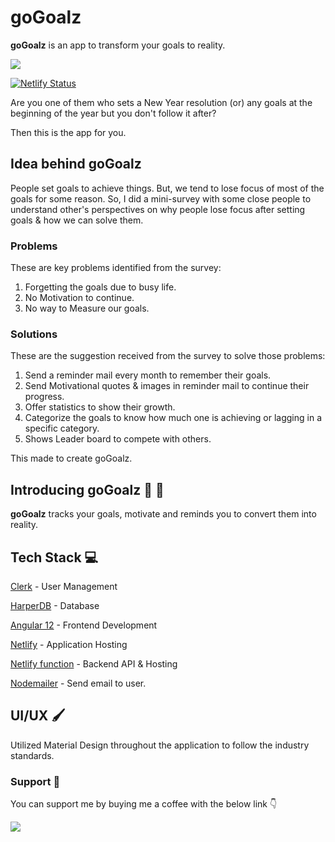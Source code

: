 
# goGoalz
<b>goGoalz</b> is an app to transform your goals to reality.


<img src="https://img.shields.io/badge/styled%20with-prettier-ff69b4.svg?style=flat-square"/>

[![Netlify Status](https://api.netlify.com/api/v1/badges/9fe8f795-32e2-46ae-9b19-878271506000/deploy-status)](https://app.netlify.com/sites/goals-vine/deploys)

Are you one of them who sets a New Year resolution (or) any goals at the beginning of the year but you don't follow it after?

Then this is the app for you.

## Idea behind goGoalz

People set goals to achieve things.  But, we tend to lose focus of most of the goals for some reason. So, I did a mini-survey with some close people to understand other's perspectives on why people lose focus after setting goals & how we can solve them.

### Problems

These are key problems identified from the survey:

1. Forgetting the goals due to busy life.
2. No Motivation to continue.
3. No way to Measure our goals.

### Solutions

These are the suggestion received from the survey to solve those problems:

1. Send a reminder mail every month to remember their goals.
2. Send Motivational quotes & images in reminder mail to continue their progress.
3. Offer statistics to show their growth.
4. Categorize the goals to know how much one is achieving or lagging in a specific category.
5. Shows Leader board to compete with others.

This made to create goGoalz. 

## Introducing goGoalz 🥳 🎊

**goGoalz** tracks your goals, motivate and reminds you to convert them into reality.

## Tech Stack 💻

 [Clerk](https://clerk.dev/) - User Management

[HarperDB](https://harperdb.io) - Database

[Angular 12](https://angular.io) - Frontend Development

[Netlify](https://netlify.com) - Application Hosting

[Netlify function](https://www.netlify.com/products/functions/) - Backend API & Hosting

[Nodemailer](https://nodemailer.com/) - Send email to user.


## UI/UX 🖌️

Utilized Material Design throughout the application to follow the industry standards.















###  Support 🙌 

You can support me by buying me a coffee with the below link 👇

<a href="https://www.buymeacoffee.com/yuvgeek"><img src="https://img.buymeacoffee.com/button-api/?text=Buy me a coffee&emoji=&slug=yuvgeek&button_colour=FFDD00&font_colour=000000&font_family=Cookie&outline_colour=000000&coffee_colour=ffffff"></a>
